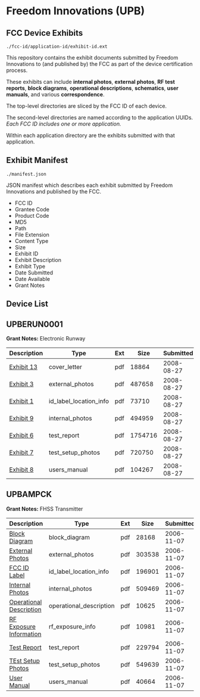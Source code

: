 # Freedom Innovations (UPB)
## FCC Device Exhibits

```
./fcc-id/application-id/exhibit-id.ext
```

This repository contains the exhibit documents submitted by Freedom Innovations to (and published by) the FCC as part of the device certification process.

These exhibits can include **internal photos**, **external photos**, **RF test reports**, **block diagrams**, **operational descriptions**, **schematics**, **user manuals**, and various **correspondence**.

The top-level directories are sliced by the FCC ID of each device.

The second-level directories are named according to the application UUIDs. *Each FCC ID includes one or more application.*

Within each application directory are the exhibits submitted with that application. 

## Exhibit Manifest

```
./manifest.json
```

JSON manifest which describes each exhibit submitted by Freedom Innovations and published by the FCC.

- FCC ID
- Grantee Code
- Product Code
- MD5
- Path
- File Extension
- Content Type
- Size
- Exhibit ID
- Exhibit Description
- Exhibit Type
- Date Submitted
- Date Available
- Grant Notes

## Device List
## UPBERUN0001
**Grant Notes:** Electronic Runway

| Description | Type | Ext | Size | Submitted | Available |
| ----------- | ---- | --- | ---- | --------- | --------- |
| [Exhibit 13](UPBERUN0001/249506280856bcb16f3671313ea130c6/991280.pdf) | cover_letter | pdf | 18864 | 2008-08-27 | 2008-08-27 |
| [Exhibit 3](UPBERUN0001/249506280856bcb16f3671313ea130c6/991278.pdf) | external_photos | pdf | 487658 | 2008-08-27 | 2008-08-27 |
| [Exhibit 1](UPBERUN0001/249506280856bcb16f3671313ea130c6/991277.pdf) | id_label_location_info | pdf | 73710 | 2008-08-27 | 2008-08-27 |
| [Exhibit 9](UPBERUN0001/249506280856bcb16f3671313ea130c6/991276.pdf) | internal_photos | pdf | 494959 | 2008-08-27 | 2008-08-27 |
| [Exhibit 6](UPBERUN0001/249506280856bcb16f3671313ea130c6/991273.pdf) | test_report | pdf | 1754716 | 2008-08-27 | 2008-08-27 |
| [Exhibit 7](UPBERUN0001/249506280856bcb16f3671313ea130c6/991272.pdf) | test_setup_photos | pdf | 720750 | 2008-08-27 | 2008-08-27 |
| [Exhibit 8](UPBERUN0001/249506280856bcb16f3671313ea130c6/991271.pdf) | users_manual | pdf | 104267 | 2008-08-27 | 2008-08-27 |
## UPBAMPCK
**Grant Notes:** FHSS Transmitter

| Description | Type | Ext | Size | Submitted | Available |
| ----------- | ---- | --- | ---- | --------- | --------- |
| [Block Diagram](UPBAMPCK/3f93b5c2afa93ab7e89b9c27877ca8d3/725030.pdf) | block_diagram | pdf | 28168 | 2006-11-07 | 2006-11-07 |
| [External Photos](UPBAMPCK/3f93b5c2afa93ab7e89b9c27877ca8d3/725029.pdf) | external_photos | pdf | 303538 | 2006-11-07 | 2006-11-07 |
| [FCC ID Label](UPBAMPCK/3f93b5c2afa93ab7e89b9c27877ca8d3/725028.pdf) | id_label_location_info | pdf | 196901 | 2006-11-07 | 2006-11-07 |
| [Internal Photos](UPBAMPCK/3f93b5c2afa93ab7e89b9c27877ca8d3/725027.pdf) | internal_photos | pdf | 509469 | 2006-11-07 | 2006-11-07 |
| [Operational Description](UPBAMPCK/3f93b5c2afa93ab7e89b9c27877ca8d3/725026.pdf) | operational_description | pdf | 10625 | 2006-11-07 | 2006-11-07 |
| [RF Exposure Information](UPBAMPCK/3f93b5c2afa93ab7e89b9c27877ca8d3/725031.pdf) | rf_exposure_info | pdf | 10981 | 2006-11-07 | 2006-11-07 |
| [Test Report](UPBAMPCK/3f93b5c2afa93ab7e89b9c27877ca8d3/725024.pdf) | test_report | pdf | 229794 | 2006-11-07 | 2006-11-07 |
| [TEst Setup Photos](UPBAMPCK/3f93b5c2afa93ab7e89b9c27877ca8d3/725023.pdf) | test_setup_photos | pdf | 549639 | 2006-11-07 | 2006-11-07 |
| [User Manual](UPBAMPCK/3f93b5c2afa93ab7e89b9c27877ca8d3/725022.pdf) | users_manual | pdf | 40664 | 2006-11-07 | 2006-11-07 |
